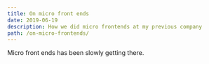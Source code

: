 ```yaml
---
title: On micro front ends
date: 2019-06-19
description: How we did micro frontends at my previous company
path: /on-micro-frontends/
---
```


Micro front ends has been slowly getting there.
